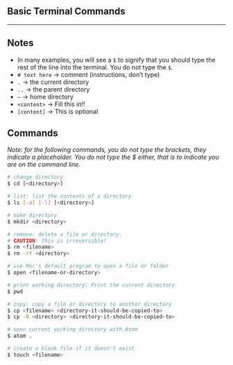 ## Basic Terminal Commands

----------------

## Notes
- In many examples, you will see a `$` to signify that you should type the rest of the line into the terminal. You do not type the `$`.
- `# text here` -> comment (instructions, don’t type)
- `.` -> the current directory
- `..` -> the parent directory
- `~` -> home directory
- `<content>` -> Fill this in!!
- `[content]` -> This is optional

## Commands
*Note: for the following commands, you do not type the brackets, they indicate a placeholder. You do not type the $ either, that is to indicate you are on the command line.*

```sh
# change directory
$ cd [<directory>]

# list: list the contents of a directory
$ ls [-a] [-l] [<directory>]

# make directory
$ mkdir <directory>

# remove: delete a file or directory.
# CAUTION: this is irreversible!
$ rm <filename>
$ rm -rf <directory>

# use Mac's default program to open a file or folder
$ open <filename-or-directory>

# print working directory: Print the current directory
$ pwd

# copy: copy a file or directory to another directory
$ cp <filename> <directory-it-should-be-copied-to>
$ cp -R <directory> <directory-it-should-be-copied-to>

# open current working directory with Atom
$ atom .

# create a blank file if it doesn't exist
$ touch <filename>
```
